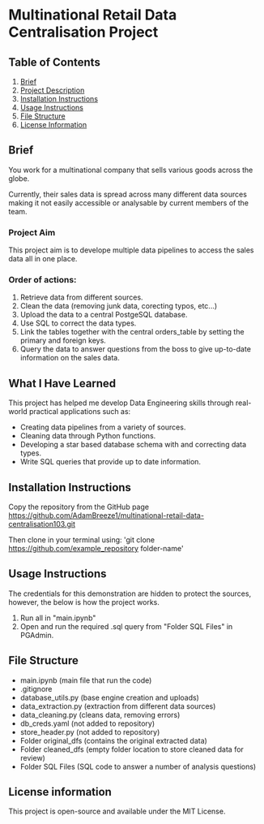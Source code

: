 # Multinational Retail Data Centralisation Project

## Table of Contents
1. [Brief](#brief)
1. [Project Description](#project-description)
1. [Installation Instructions](#installation-instructions)
1. [Usage Instructions](#usage-instructions)
1. [File Structure](#file-structure)
1. [License Information](#liscense-information)

## Brief
You work for a multinational company that sells various goods across the globe.

Currently, their sales data is spread across many different data sources making it not easily accessible or analysable by current members of the team.

### Project Aim
This project aim is to develope multiple data pipelines to access the sales data all in one place.

### Order of actions:
1. Retrieve data from different sources.
1. Clean the data (removing junk data, corecting typos, etc...)
1. Upload the data to a central PostgeSQL database.
1. Use SQL to correct the data types.
1. Link the tables together with the central orders_table by setting the primary and foreign keys.
1. Query the data to answer questions from the boss to give up-to-date information on the sales data.

## What I Have Learned
This project has helped me develop Data Engineering skills through real-world practical applications such as:
- Creating data pipelines from a variety of sources.
- Cleaning data through Python functions.
- Developing a star based database schema with and correcting data types.
- Write SQL queries that provide up to date information.

## Installation Instructions
Copy the repository from the GitHub page
https://github.com/AdamBreeze1/multinational-retail-data-centralisation103.git

Then clone in your terminal using:
'git clone https://github.com/example_repository folder-name'

## Usage Instructions
The credentials for this demonstration are hidden to protect the sources, however, the below is how the project works.

1. Run all in "main.ipynb" 
1. Open and run the required .sql query from "Folder SQL Files" in PGAdmin.

## File Structure
- main.ipynb (main file that run the code)
- .gitignore
- database_utils.py (base engine creation and uploads)
- data_extraction.py (extraction from different data sources)
- data_cleaning.py (cleans data, removing errors)
- db_creds.yaml (not added to repository)
- store_header.py (not added to repository)
- Folder original_dfs (contains the original extracted data)
- Folder cleaned_dfs (empty folder location to store cleaned data for review)
- Folder SQL Files (SQL code to answer a number of analysis questions)


## License information
This project is open-source and available under the MIT License.